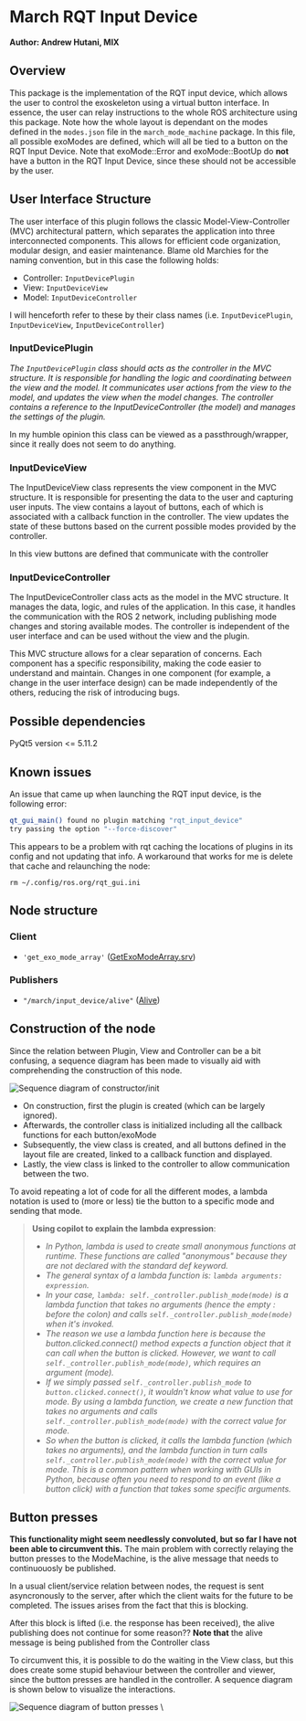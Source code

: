 # March RQT Input Device
**Author: Andrew Hutani, MIX**
## Overview
This package is the implementation of the RQT input device, which allows the user to control the exoskeleton using a virtual button interface. In essence, the user can relay instructions to the whole ROS architecture using this package. Note how the whole layout is dependant on the modes defined in the `modes.json` file in the `march_mode_machine` package. In this file, all possible exoModes are defined, which will all be tied to a button on the RQT Input Device. Note that exoMode::Error and exoMode::BootUp do **not** have a button in the RQT Input Device, since these should not be accessible by the user.

## User Interface Structure
The user interface of this plugin follows the classic Model-View-Controller (MVC) architectural pattern, which separates the application into three interconnected components. This allows for efficient code organization, modular design, and easier maintenance. Blame old Marchies for the naming convention, but in this case the following holds:
- Controller: `InputDevicePlugin`
- View: `InputDeviceView`
- Model:  `InputDeviceController`

I will henceforth refer to these by their class names (i.e. `InputDevicePlugin`, `InputDeviceView`, `InputDeviceController`)

### InputDevicePlugin
_The `InputDevicePlugin` class should acts as the controller in the MVC structure. It is responsible for handling the logic and coordinating between the view and the model. It communicates user actions from the view to the model, and updates the view when the model changes. The controller contains a reference to the InputDeviceController (the model) and manages the settings of the plugin._

In my humble opinion this class can be viewed as a passthrough/wrapper, since it really does not seem to do anything.

### InputDeviceView
The InputDeviceView class represents the view component in the MVC structure. It is responsible for presenting the data to the user and capturing user inputs. The view contains a layout of buttons, each of which is associated with a callback function in the controller. The view updates the state of these buttons based on the current possible modes provided by the controller.

In this view buttons are defined that communicate with the controller

### InputDeviceController
The InputDeviceController class acts as the model in the MVC structure. It manages the data, logic, and rules of the application. In this case, it handles the communication with the ROS 2 network, including publishing mode changes and storing available modes. The controller is independent of the user interface and can be used without the view and the plugin.

This MVC structure allows for a clear separation of concerns. Each component has a specific responsibility, making the code easier to understand and maintain. Changes in one component (for example, a change in the user interface design) can be made independently of the others, reducing the risk of introducing bugs.

## Possible dependencies
PyQt5 version <= 5.11.2

## Known issues
An issue that came up when launching the RQT input device, is the following error:
```bash
qt_gui_main() found no plugin matching "rqt_input_device"
try passing the option "--force-discover"
```
This appears to be a problem with rqt caching the locations of plugins in its config and not updating that info. A workaround that works for me is delete that cache and relaunching the node:
```
rm ~/.config/ros.org/rqt_gui.ini
```

## Node structure
### Client
- `'get_exo_mode_array'` ([GetExoModeArray.srv](https://gitlab.com/project-march/march/-/blob/dev/ros2/src/shared/march_shared_msgs/srv/GetExoModeArray.srv))

### Publishers
- `"/march/input_device/alive"` ([Alive](https://gitlab.com/project-march/march/-/blob/dev/ros2/src/shared/march_shared_msgs/msg/Alive.msg))

## Construction of the node
Since the relation between Plugin, View and Controller can be a bit confusing, a sequence diagram has been made to visually aid with comprehending the construction of this node.

![Sequence diagram of constructor/init](resource/img/ipd_construction.png)

- On construction, first the plugin is created (which can be largely ignored). 
- Afterwards, the controller class is initialized including all the callback functions for each button/exoMode
- Subsequently, the view class is created, and all buttons defined in the layout file are created, linked to a callback function and displayed.
- Lastly, the view class is linked to the controller to allow communication between the two.

To avoid repeating a lot of code for all the different modes, a lambda notation is used to (more or less) tie the button to a specific mode and sending that mode.

> **Using copilot to explain the lambda expression**:
> - _In Python, lambda is used to create small anonymous functions at runtime. These functions are called "anonymous" because they are not declared with the standard def keyword._
> - _The general syntax of a lambda function is: `lambda arguments: expression`._
> - _In your case, `lambda: self._controller.publish_mode(mode)` is a lambda function that takes no arguments (hence the empty : before the colon) and calls `self._controller.publish_mode(mode)` when it's invoked._
> - _The reason we use a lambda function here is because the button.clicked.connect() method expects a function object that it can call when the button is clicked. However, we want to call `self._controller.publish_mode(mode)`, which requires an argument (mode)._
> - _If we simply passed `self._controller.publish_mode` to `button.clicked.connect()`, it wouldn't know what value to use for mode. By using a lambda function, we create a new function that takes no arguments and calls `self._controller.publish_mode(mode)` with the correct value for mode._
> - _So when the button is clicked, it calls the lambda function (which takes no arguments), and the lambda function in turn calls `self._controller.publish_mode(mode)` with the correct value for mode. This is a common pattern when working with GUIs in Python, because often you need to respond to an event (like a button click) with a function that takes some specific arguments._

## Button presses
**This functionality might seem needlessly convoluted, but so far I have not been able to circumvent this.**
The main problem with correctly relaying the button presses to the ModeMachine, is the alive message that needs to continuouosly be published.

In a usual client/service relation between nodes, the request is sent asyncronously to the server, after which the client waits for the future to be completed. The issues arises from the fact that this is blocking. 

After this block is lifted (i.e. the response has been received), the alive publishing does not continue for some reason?? 
**Note that** the alive message is being published from the Controller class

To circumvent this, it is possible to do the waiting in the View class, but this does create some stupid behaviour between the controller and viewer, since the button presses are handled in the controller. A sequence diagram is shown below to visualize the interactions.

![Sequence diagram of button presses](resource/img/ipd_button_press.png)
\
